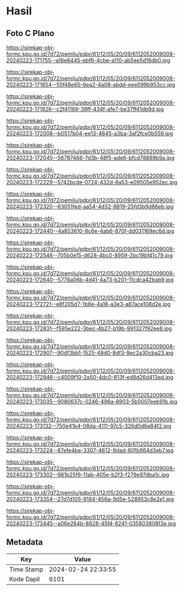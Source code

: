 # Hasil

## Foto C Plano

https://sirekap-obj-formc.kpu.go.id/7d72/pemilu/pdpr/61/12/05/20/09/6112052009008-20240223-171755--a16e6445-ebf6-4cbe-a110-ab5ee5d18db0.jpg

https://sirekap-obj-formc.kpu.go.id/7d72/pemilu/pdpr/61/12/05/20/09/6112052009008-20240223-171854--55f48e65-6ea2-4a08-abdd-eee099b953cc.jpg

https://sirekap-obj-formc.kpu.go.id/7d72/pemilu/pdpr/61/12/05/20/09/6112052009008-20240223-171926--c2f41189-39ff-434f-afe7-be37ff41db9d.jpg

https://sirekap-obj-formc.kpu.go.id/7d72/pemilu/pdpr/61/12/05/20/09/6112052009008-20240223-172006--b0517b04-ee13-4645-a3ba-3af2fce0b559.jpg

https://sirekap-obj-formc.kpu.go.id/7d72/pemilu/pdpr/61/12/05/20/09/6112052009008-20240223-172045--56787466-7d3b-48f5-ade6-bfcd78889b9a.jpg

https://sirekap-obj-formc.kpu.go.id/7d72/pemilu/pdpr/61/12/05/20/09/6112052009008-20240223-172229--5742bcde-0724-432d-8a53-e09505e952ec.jpg

https://sirekap-obj-formc.kpu.go.id/7d72/pemilu/pdpr/61/12/05/20/09/6112052009008-20240223-172320--63051fed-aa54-4d32-8819-25fd3b9d86eb.jpg

https://sirekap-obj-formc.kpu.go.id/7d72/pemilu/pdpr/61/12/05/20/09/6112052009008-20240223-172440--4a853610-8c6e-4ab6-870f-dd031169ec6d.jpg

https://sirekap-obj-formc.kpu.go.id/7d72/pemilu/pdpr/61/12/05/20/09/6112052009008-20240223-172546--705b0e15-d628-4bc0-8959-2bc19bf41c79.jpg

https://sirekap-obj-formc.kpu.go.id/7d72/pemilu/pdpr/61/12/05/20/09/6112052009008-20240223-172640--5778a06b-4d41-4a73-b201-11cdca42bab9.jpg

https://sirekap-obj-formc.kpu.go.id/7d72/pemilu/pdpr/61/12/05/20/09/6112052009008-20240223-172721--e8f205d7-1b8e-4a18-a3e3-a87ace108d2e.jpg

https://sirekap-obj-formc.kpu.go.id/7d72/pemilu/pdpr/61/12/05/20/09/6112052009008-20240223-172831--f595e222-3bec-4b27-b19b-991327f92ee8.jpg

https://sirekap-obj-formc.kpu.go.id/7d72/pemilu/pdpr/61/12/05/20/09/6112052009008-20240223-172907--90df3bb1-1525-48d0-8df3-9ec2a30cba23.jpg

https://sirekap-obj-formc.kpu.go.id/7d72/pemilu/pdpr/61/12/05/20/09/6112052009008-20240223-172946--c4009f10-2a50-4dc0-813f-ed8d26d413ed.jpg

https://sirekap-obj-formc.kpu.go.id/7d72/pemilu/pdpr/61/12/05/20/09/6112052009008-20240223-173035--9080637c-0246-496a-8903-5b0007eeb91b.jpg

https://sirekap-obj-formc.kpu.go.id/7d72/pemilu/pdpr/61/12/05/20/09/6112052009008-20240223-173132--750e41b4-08da-4111-97c5-326d0d6e84f2.jpg

https://sirekap-obj-formc.kpu.go.id/7d72/pemilu/pdpr/61/12/05/20/09/6112052009008-20240223-173224--87efe4be-3307-4612-9dad-80fb984d3eb7.jpg

https://sirekap-obj-formc.kpu.go.id/7d72/pemilu/pdpr/61/12/05/20/09/6112052009008-20240223-173302--981b25f6-11ab-405e-b2f3-f279e97dba1c.jpg

https://sirekap-obj-formc.kpu.go.id/7d72/pemilu/pdpr/61/12/05/20/09/6112052009008-20240223-173354--27d7d105-9184-456a-9d5e-528953c8e2e1.jpg

https://sirekap-obj-formc.kpu.go.id/7d72/pemilu/pdpr/61/12/05/20/09/6112052009008-20240223-173445--a06e264b-8828-45f4-8241-035803808f3e.jpg


## Metadata

| Key        | Value               |
| ---------- | ------------------- |
| Time Stamp | 2024-02-24 22:33:55 |
| Kode Dapil | 6101                |



